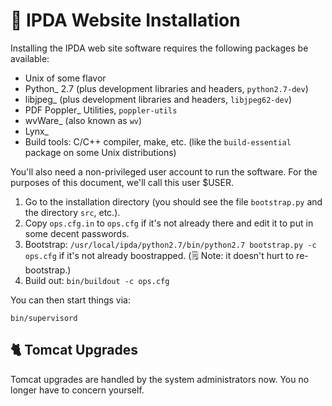# 📀 IPDA Website Installation

Installing the IPDA web site software requires the following packages be available:

- Unix of some flavor
- Python_ 2.7 (plus development libraries and headers, ``python2.7-dev``)
- libjpeg_ (plus development libraries and headers, ``libjpeg62-dev``)
- PDF Poppler_ Utilities, ``poppler-utils``
- wvWare_ (also known as ``wv``)
- Lynx_
- Build tools: C/C++ compiler, make, etc. (like the ``build-essential`` package on some Unix distributions)

You'll also need a non-privileged user account to run the software. For the purposes of this document, we'll call this user $USER.

1.  Go to the installation directory (you should see the file `bootstrap.py` and the directory `src`, etc.).
2.  Copy `ops.cfg.in` to `ops.cfg` if it's not already there and edit it to put in some decent passwords.
3.  Bootstrap: `/usr/local/ipda/python2.7/bin/python2.7 bootstrap.py -c ops.cfg` if it's not already boostrapped. (🗒 Note: it doesn't hurt to re-bootstrap.)
4.  Build out: `bin/buildout -c ops.cfg`

You can then start things via:
```console
bin/supervisord
```


## 🐈 Tomcat Upgrades

Tomcat upgrades are handled by the system administrators now. You no longer have to concern yourself.

<!--
1.  Edit the `etc/versions/dists.cfg` file and install a new URL (and MD5) for the desired Tomcat version.
2.  Run the following commands:

```console
bin/supervisorctl stop tomcat
bin/buildout -c ops.cfg install tomcat
bin/buildout -c ops.cfg install tomcat-conf
bin/buildout -c ops.cfg install tomcat-users
bin/buildout -c ops.cfg install tomcat-script
bin/buildout -c ops.cfg install registry-service
bin/buildout -c ops.cfg install registry-service-war
bin/buildout -v -c ops.cfg install registry-service-config
bin/supervisorctl start tomcat
```
-->
